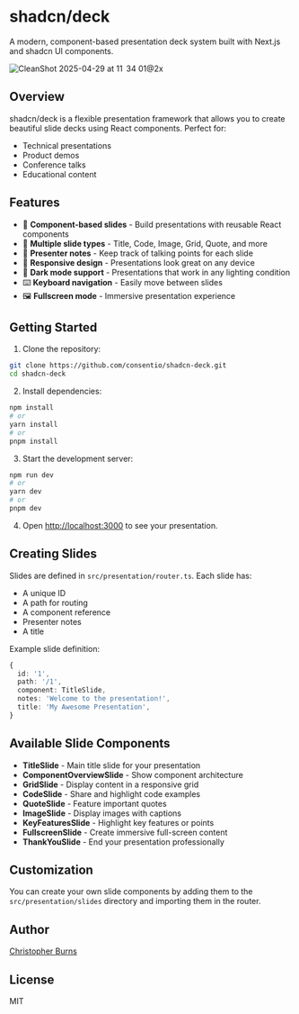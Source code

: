 # shadcn/deck

A modern, component-based presentation deck system built with Next.js and shadcn UI components.

![CleanShot 2025-04-29 at 11  34 01@2x](https://github.com/user-attachments/assets/6cd1169d-b9e8-4042-aa33-134f2a6e6fda)

## Overview

shadcn/deck is a flexible presentation framework that allows you to create beautiful slide decks using React components. Perfect for:

- Technical presentations
- Product demos
- Conference talks
- Educational content

## Features

- 🧩 **Component-based slides** - Build presentations with reusable React components
- 🎨 **Multiple slide types** - Title, Code, Image, Grid, Quote, and more
- 📝 **Presenter notes** - Keep track of talking points for each slide
- 📱 **Responsive design** - Presentations look great on any device
- 🌙 **Dark mode support** - Presentations that work in any lighting condition
- ⌨️ **Keyboard navigation** - Easily move between slides
- 🖼️ **Fullscreen mode** - Immersive presentation experience

## Getting Started

1. Clone the repository:

```bash
git clone https://github.com/consentio/shadcn-deck.git
cd shadcn-deck
```

2. Install dependencies:

```bash
npm install
# or
yarn install
# or
pnpm install
```

3. Start the development server:

```bash
npm run dev
# or
yarn dev
# or
pnpm dev
```

4. Open [http://localhost:3000](http://localhost:3000) to see your presentation.

## Creating Slides

Slides are defined in `src/presentation/router.ts`. Each slide has:

- A unique ID
- A path for routing
- A component reference
- Presenter notes
- A title

Example slide definition:

```typescript
{
  id: '1',
  path: '/1',
  component: TitleSlide,
  notes: 'Welcome to the presentation!',
  title: 'My Awesome Presentation',
}
```

## Available Slide Components

- **TitleSlide** - Main title slide for your presentation
- **ComponentOverviewSlide** - Show component architecture
- **GridSlide** - Display content in a responsive grid
- **CodeSlide** - Share and highlight code examples
- **QuoteSlide** - Feature important quotes
- **ImageSlide** - Display images with captions
- **KeyFeaturesSlide** - Highlight key features or points
- **FullscreenSlide** - Create immersive full-screen content
- **ThankYouSlide** - End your presentation professionally

## Customization

You can create your own slide components by adding them to the `src/presentation/slides` directory and importing them in the router.

## Author

[Christopher Burns](https://x.com/burnedchris)

## License

MIT
